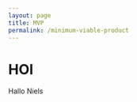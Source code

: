 ```yaml
---
layout: page
title: MVP
permalink: /minimum-viable-product
---
```



<h1> HOI </h1>

<p>Hallo Niels </p>
